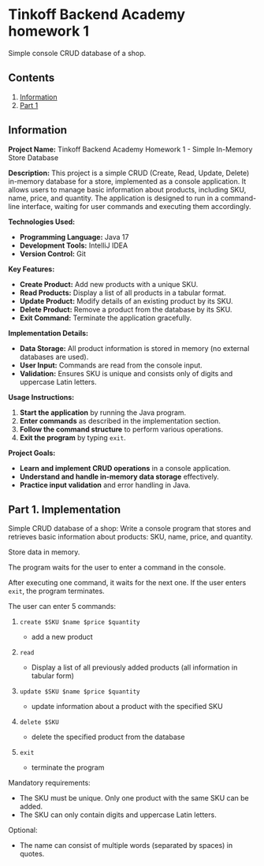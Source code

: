# Tinkoff Backend Academy homework 1

Simple console CRUD database of a shop.

## Contents

1. [Information](#information)
2. [Part 1](#part-1-implementation)

## Information

**Project Name:** Tinkoff Backend Academy Homework 1 - Simple In-Memory Store Database

**Description:**
This project is a simple CRUD (Create, Read, Update, Delete) in-memory database for a store, implemented as a console application. It allows users to manage basic information about products, including SKU, name, price, and quantity. The application is designed to run in a command-line interface, waiting for user commands and executing them accordingly.

**Technologies Used:**

- **Programming Language:** Java 17
- **Development Tools:** IntelliJ IDEA
- **Version Control:** Git

**Key Features:**

- **Create Product:** Add new products with a unique SKU.
- **Read Products:** Display a list of all products in a tabular format.
- **Update Product:** Modify details of an existing product by its SKU.
- **Delete Product:** Remove a product from the database by its SKU.
- **Exit Command:** Terminate the application gracefully.

**Implementation Details:**

- **Data Storage:** All product information is stored in memory (no external databases are used).
- **User Input:** Commands are read from the console input.
- **Validation:** Ensures SKU is unique and consists only of digits and uppercase Latin letters.

**Usage Instructions:**

1. **Start the application** by running the Java program.
2. **Enter commands** as described in the implementation section.
3. **Follow the command structure** to perform various operations.
4. **Exit the program** by typing `exit`.

**Project Goals:**

- **Learn and implement CRUD operations** in a console application.
- **Understand and handle in-memory data storage** effectively.
- **Practice input validation** and error handling in Java.

## Part 1. Implementation

Simple CRUD database of a shop:
Write a console program that stores and retrieves basic information about products: SKU, name, price, and quantity.

Store data in memory.

The program waits for the user to enter a command in the console.

After executing one command, it waits for the next one.
If the user enters `exit`, the program terminates.

The user can enter 5 commands:

1) `create $SKU $name $price $quantity`
    - add a new product

2) `read`
    - Display a list of all previously added products
      (all information in tabular form)

3) `update $SKU $name $price $quantity`
    - update information about a product with the specified SKU

4) `delete $SKU`
    - delete the specified product from the database

5) `exit`
    - terminate the program

Mandatory requirements:

- The SKU must be unique. Only one product with the same SKU can be added.
- The SKU can only contain digits and uppercase Latin letters.

Optional:

- The name can consist of multiple words (separated by spaces) in quotes.
